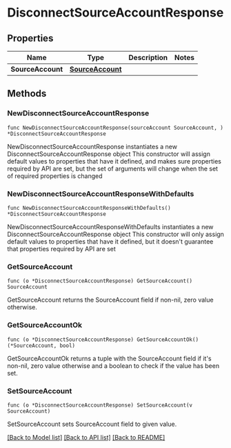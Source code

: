 # DisconnectSourceAccountResponse

## Properties

Name | Type | Description | Notes
------------ | ------------- | ------------- | -------------
**SourceAccount** | [**SourceAccount**](SourceAccount.md) |  | 

## Methods

### NewDisconnectSourceAccountResponse

`func NewDisconnectSourceAccountResponse(sourceAccount SourceAccount, ) *DisconnectSourceAccountResponse`

NewDisconnectSourceAccountResponse instantiates a new DisconnectSourceAccountResponse object
This constructor will assign default values to properties that have it defined,
and makes sure properties required by API are set, but the set of arguments
will change when the set of required properties is changed

### NewDisconnectSourceAccountResponseWithDefaults

`func NewDisconnectSourceAccountResponseWithDefaults() *DisconnectSourceAccountResponse`

NewDisconnectSourceAccountResponseWithDefaults instantiates a new DisconnectSourceAccountResponse object
This constructor will only assign default values to properties that have it defined,
but it doesn't guarantee that properties required by API are set

### GetSourceAccount

`func (o *DisconnectSourceAccountResponse) GetSourceAccount() SourceAccount`

GetSourceAccount returns the SourceAccount field if non-nil, zero value otherwise.

### GetSourceAccountOk

`func (o *DisconnectSourceAccountResponse) GetSourceAccountOk() (*SourceAccount, bool)`

GetSourceAccountOk returns a tuple with the SourceAccount field if it's non-nil, zero value otherwise
and a boolean to check if the value has been set.

### SetSourceAccount

`func (o *DisconnectSourceAccountResponse) SetSourceAccount(v SourceAccount)`

SetSourceAccount sets SourceAccount field to given value.



[[Back to Model list]](../README.md#documentation-for-models) [[Back to API list]](../README.md#documentation-for-api-endpoints) [[Back to README]](../README.md)


